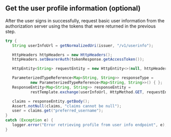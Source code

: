 ## Get the user profile information (optional)

After the user signs in successfully, request basic user information from the authorization server using the tokens that were returned in the previous step.

```java
try {
   String userInfoUrl = getNormalizedUri(issuer, "/v1/userinfo");

   HttpHeaders httpHeaders = new HttpHeaders();
   httpHeaders.setBearerAuth(tokenResponse.getAccessToken());

   HttpEntity<String> requestEntity = new HttpEntity<>(null, httpHeaders);

   ParameterizedTypeReference<Map<String, String>> responseType =
           new ParameterizedTypeReference<Map<String, String>>() { };
   ResponseEntity<Map<String, String>> responseEntity =
           restTemplate.exchange(userInfoUrl, HttpMethod.GET, requestEntity, responseType);

   claims = responseEntity.getBody();
   Assert.notNull(claims, "claims cannot be null");
   user = claims.get("preferred_username");
}
catch (Exception e) {
   logger.error("Error retrieving profile from user info endpoint", e);
}
```
